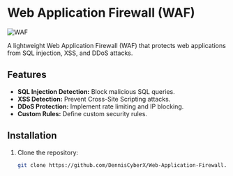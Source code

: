 
# Web Application Firewall (WAF)

![WAF](https://img.shields.io/badge/Web-Application_Firewall-blue)

A lightweight Web Application Firewall (WAF) that protects web applications from SQL injection, XSS, and DDoS attacks.

## Features
- **SQL Injection Detection:** Block malicious SQL queries.
- **XSS Detection:** Prevent Cross-Site Scripting attacks.
- **DDoS Protection:** Implement rate limiting and IP blocking.
- **Custom Rules:** Define custom security rules.

## Installation
1. Clone the repository:
   ```bash
   git clone https://github.com/DennisCyberX/Web-Application-Firewall.git
